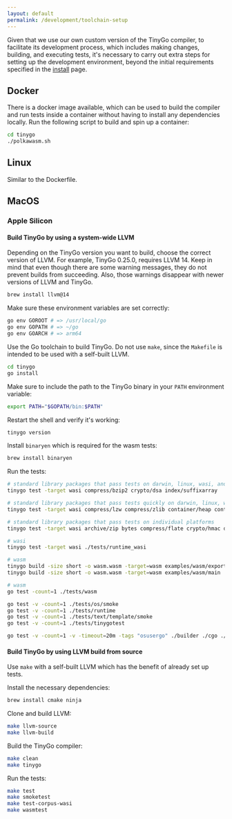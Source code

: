 ```yaml
---
layout: default
permalink: /development/toolchain-setup
---
```


Given that we use our own custom version of the TinyGo compiler, to facilitate its development process, which includes making changes, building, and executing tests, it's necessary to carry out extra steps for setting up the development environment, beyond the initial requirements specified in the [install](/development/install) page.

## Docker

There is a docker image available, which can be used to build the compiler and run tests inside a container without having to install any dependencies locally.
Run the following script to build and spin up a container:

```sh
cd tinygo
./polkawasm.sh
```

## Linux

Similar to the Dockerfile.

## MacOS
### Apple Silicon

#### Build TinyGo by using a system-wide LLVM

Depending on the TinyGo version you want to build, choose the correct version of LLVM. 
For example, TinyGo 0.25.0, requires LLVM 14. Keep in mind that even though there are some warning messages, they do not prevent builds from succeeding. Also, those warnings disappear with newer versions of LLVM and TinyGo.

```sh
brew install llvm@14
```

Make sure these environment variables are set correctly:

```sh
go env GOROOT # => /usr/local/go
go env GOPATH # => ~/go
go env GOARCH # => arm64
```

Use the Go toolchain to build TinyGo. Do not use `make`, since the `Makefile` is intended to be used with a self-built LLVM.

```sh
cd tinygo
go install
```

Make sure to include the path to the TinyGo binary in your `PATH` environment variable: 

```sh
export PATH="$GOPATH/bin:$PATH"
```

Restart the shell and verify it's working:

```sh
tinygo version
```

Install `binaryen` which is required for the wasm tests:

```sh
brew install binaryen
```

Run the tests:

```sh
# standard library packages that pass tests on darwin, linux, wasi, and windows, but take over a minute in wasi
tinygo test -target wasi compress/bzip2 crypto/dsa index/suffixarray

# standard library packages that pass tests quickly on darwin, linux, wasi, and windows
tinygo test -target wasi compress/lzw compress/zlib container/heap container/list container/ring crypto/des crypto/md5 crypto/rc4 crypto/sha1 crypto/sha256 crypto/sha512 debug/macho embed/internal/embedtest encoding encoding/ascii85 encoding/base32 encoding/base64 encoding/csv encoding/hex go/scanner hash hash/adler32 hash/crc64 hash/fnv html internal/itoa internal/profile math math/cmplx net/http/internal/ascii net/mail os path reflect sync testing testing/iotest text/scanner unicode unicode/utf16 unicode/utf8

# standard library packages that pass tests on individual platforms
tinygo test -target wasi archive/zip bytes compress/flate crypto/hmac debug/dwarf debug/plan9obj image io/ioutil mime/quotedprintable net strconv testing/fstest text/tabwriter text/template/parse

# wasi
tinygo test -target wasi ./tests/runtime_wasi

# wasm
tinygo build -size short -o wasm.wasm -target=wasm examples/wasm/export
tinygo build -size short -o wasm.wasm -target=wasm examples/wasm/main

# wasm
go test -count=1 ./tests/wasm

go test -v -count=1 ./tests/os/smoke
go test -v -count=1 ./tests/runtime
go test -v -count=1 ./tests/text/template/smoke
go test -v -count=1 ./tests/tinygotest

go test -v -count=1 -v -timeout=20m -tags "osusergo" ./builder ./cgo ./compileopts ./compiler ./interp ./transform .
```

#### Build TinyGo by using LLVM build from source

Use `make` with a self-built LLVM which has the benefit of already set up tests.

Install the necessary dependencies:

```sh
brew install cmake ninja
```

Clone and build LLVM:

```sh
make llvm-source
make llvm-build
```

Build the TinyGo compiler:

```sh
make clean
make tinygo
```

Run the tests:

```sh
make test
make smoketest
make test-corpus-wasi
make wasmtest
```
